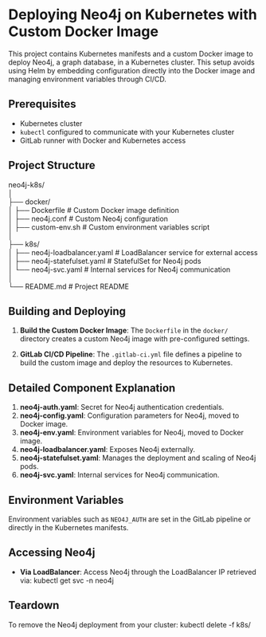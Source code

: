 # Deploying Neo4j on Kubernetes with Custom Docker Image

This project contains Kubernetes manifests and a custom Docker image to deploy Neo4j, a graph database, in a Kubernetes cluster. This setup avoids using Helm by embedding configuration directly into the Docker image and managing environment variables through CI/CD.

## Prerequisites

- Kubernetes cluster
- `kubectl` configured to communicate with your Kubernetes cluster
- GitLab runner with Docker and Kubernetes access

## Project Structure

neo4j-k8s/  
│  
├── docker/  
│ ├── Dockerfile # Custom Docker image definition  
│ ├── neo4j.conf # Custom Neo4j configuration  
│ ├── custom-env.sh # Custom environment variables script  
│  
├── k8s/  
│ ├── neo4j-loadbalancer.yaml # LoadBalancer service for external access  
│ ├── neo4j-statefulset.yaml # StatefulSet for Neo4j pods  
│ └── neo4j-svc.yaml # Internal services for Neo4j communication  
│  
└── README.md # Project README  

## Building and Deploying

1. **Build the Custom Docker Image**:
   The `Dockerfile` in the `docker/` directory creates a custom Neo4j image with pre-configured settings.

2. **GitLab CI/CD Pipeline**:
   The `.gitlab-ci.yml` file defines a pipeline to build the custom image and deploy the resources to Kubernetes.

## Detailed Component Explanation

1. **neo4j-auth.yaml**: Secret for Neo4j authentication credentials.
2. **neo4j-config.yaml**: Configuration parameters for Neo4j, moved to Docker image.
3. **neo4j-env.yaml**: Environment variables for Neo4j, moved to Docker image.
4. **neo4j-loadbalancer.yaml**: Exposes Neo4j externally.
5. **neo4j-statefulset.yaml**: Manages the deployment and scaling of Neo4j pods.
6. **neo4j-svc.yaml**: Internal services for Neo4j communication.

## Environment Variables

Environment variables such as `NEO4J_AUTH` are set in the GitLab pipeline or directly in the Kubernetes manifests.

## Accessing Neo4j

- **Via LoadBalancer**: Access Neo4j through the LoadBalancer IP retrieved via:
   kubectl get svc -n neo4j

## Teardown

To remove the Neo4j deployment from your cluster:
  kubectl delete -f k8s/
